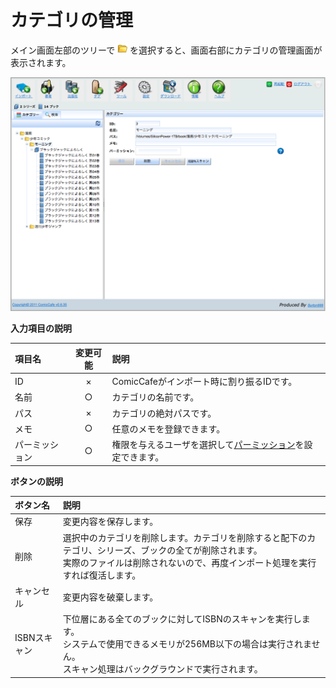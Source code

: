 # カテゴリの管理
メイン画面左部のツリーで ![](https://raw.githubusercontent.com/burton999dev/ComicCafeHelp/master/images/server/icon/folder.png) を選択すると、画面右部にカテゴリの管理画面が表示されます。


<img src='https://raw.githubusercontent.com/burton999dev/ComicCafeHelp/master/images/ja/server/Category.png' width='800px'/>


**入力項目の説明**
    
|項目名|変更可能|説明|
|:-----------|:-----------:|:------------|
ID|×|ComicCafeがインポート時に割り振るIDです。
名前|○|カテゴリの名前です。
パス|×|カテゴリの絶対パスです。
メモ|○|任意のメモを登録できます。
パーミッション|○|権限を与えるユーザを選択して[パーミッション](../Permission.mkd)を設定できます。

**ボタンの説明**

|ボタン名|説明|
|:-----------|:------------|
保存|変更内容を保存します。
削除|選択中のカテゴリを削除します。カテゴリを削除すると配下のカテゴリ、シリーズ、ブックの全てが削除されます。<BR>実際のファイルは削除されないので、再度インポート処理を実行すれば復活します。
キャンセル|変更内容を破棄します。
ISBNスキャン|下位層にある全てのブックに対してISBNのスキャンを実行します。<BR>システムで使用できるメモリが256MB以下の場合は実行されません。<BR>スキャン処理はバックグラウンドで実行されます。